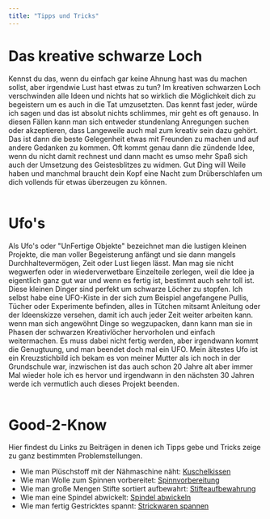 ```yaml
---
title: "Tipps und Tricks"
---
```


# Das kreative schwarze Loch

Kennst du das, wenn du einfach gar keine Ahnung hast was du machen sollst, aber irgendwie Lust hast etwas zu tun?
Im kreativen schwarzen Loch verschwinden alle Ideen und nichts hat so wirklich die Möglichkeit dich zu begeistern um es auch in die Tat umzusetzten. Das kennt fast jeder, würde ich sagen und das ist absolut nichts schlimmes, mir geht es oft genauso. In diesen Fällen kann man sich entweder stundenlang Anregungen suchen oder akzeptieren, dass Langeweile auch mal zum kreativ sein dazu gehört. Das ist dann die beste Gelegenheit etwas mit Freunden zu machen und auf andere Gedanken zu kommen. Oft kommt genau dann die zündende Idee, wenn du nicht damit rechnest und dann macht es umso mehr Spaß sich auch der Umsetzung des Geistesblitzes zu widmen. Gut Ding will Weile haben und manchmal braucht dein Kopf eine Nacht zum Drüberschlafen um dich vollends für etwas überzeugen zu können.
 <br></br>

# Ufo's

Als Ufo's oder "UnFertige Objekte" bezeichnet man die lustigen kleinen Projekte, die man voller Begeisterung anfängt und sie dann mangels Durchhaltevermögen, Zeit oder Lust liegen lässt. Man mag sie nicht wegwerfen oder in wiederverwetbare Einzelteile zerlegen, weil die Idee ja eigentlich ganz gut war und wenn es fertig ist, bestimmt auch sehr toll ist. Diese kleinen Dinger sind perfekt um schwarze Löcher zu stopfen. Ich selbst habe eine UFO-Kiste in der sich zum Beispiel angefangene Pullis, Tücher oder Experimente befinden, alles in Tütchen mitsamt Anleitung oder der Ideenskizze versehen, damit ich auch jeder Zeit weiter arbeiten kann. wenn man sich angewöhnt Dinge so wegzupacken, dann kann man sie in Phasen der schwarzen Kreativlöcher hervorholen und einfach weitermachen. Es muss dabei nicht fertig werden, aber irgendwann kommt die Genugtuung, und man beendet doch mal ein UFO. Mein ältestes Ufo ist ein Kreuzstichbild ich bekam es von meiner Mutter als ich noch in der Grundschule war, inzwischen ist das auch schon 20 Jahre alt aber immer Mal wieder hole ich es hervor und irgendwann in den nächsten 30 Jahren werde ich vermutlich auch dieses Projekt beenden. 
<br></br>

# Good-2-Know

Hier findest du Links zu Beiträgen in denen ich Tipps gebe und Tricks zeige zu ganz bestimmten Problemstellungen.

- Wie man Plüschstoff mit der Nähmaschine näht: [Kuschelkissen](/monstermassiges-kuschelkissen/)
- Wie man Wolle zum Spinnen vorbereitet: [Spinnvorbereitung](/vlies-kammzug-rolag-fauxlag-punis/)
- Wie man große Mengen Stifte sortiert aufbewahrt: [Stifteaufbewahrung](/stifteaufbewahrung/)
- Wie man eine Spindel abwickelt: [Spindel abwickeln](/spindel-abwickeln/)
- Wie man fertig Gestricktes spannt: [Strickwaren spannen](/fertiggestricktes-spannen/)
